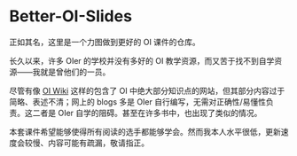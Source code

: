 # Better-OI-Slides

正如其名，这里是一个力图做到更好的 OI 课件的仓库。

长久以来，许多 OIer 的学校并没有多好的 OI 教学资源，而又苦于找不到自学资源——我就是曾他们的一员。

尽管有像 [OI Wiki](https://oi-wiki.org) 这样的包含了 OI 中绝大部分知识点的网站，但其部分内容过于简略、表述不清；网上的 blogs 多是 OIer 自行编写，无需对正确性/易懂性负责。这二者是 OIer 自学的阻碍。甚至在许多书中，也出现了类似的情况。

本套课件希望能够使得所有阅读的选手都能够学会。然而我本人水平很低，更新速度会较慢、内容可能有疏漏，敬请指正。